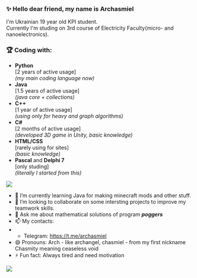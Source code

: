 ### ✨ Hello dear friend, my name is Archasmiel<br /> 
I'm Ukrainian 19 year old KPI student.<br /> 
Currently I'm studing on 3rd course of Electricity Faculty(micro- and nanoelectronics).  


### 🏆 Coding with:
- **Python**<br /> 
[2 years of active usage]<br /> 
*(my main coding language now)*
- **Java**<br /> 
[1.5 years of active usage]<br /> 
*(java core + collections)*
- **C++**<br /> 
[1 year of active usage]<br /> 
*(using only for heavy and graph algorithms)*
- **C#**<br /> 
[2 months of active usage]<br /> 
*(developed 3D game in Unity, basic knowledge)*
- **HTML/CSS**<br /> 
[rarely using for sites]<br /> 
*(basic knowledge)*
- **Pascal** and **Delphi 7**<br /> 
[only studing]<br /> 
*(literally I started from this)*


<a href="https://github.com/Chasmity">
  <img align="center"  src="https://github-readme-stats.vercel.app/api?username=Chasmity&theme=github_dark&bg_color=0d1117&show_icons=true&text_color=d4d4d4&hide_border=true&icon_color=8b949e&title_color=58a6ff" />
</a>

<!-- **KariSpace/KariSpace** is a ✨ _special_ ✨ repository because its `README.md` (this file) appears on your GitHub profile. Here are some ideas to get you started: -->
<!--- - 🔭  I’m currently working on https://github.com/KariSpace/dark-chome-extension -->
- 🌱 I’m currently learning Java for making minecraft mods and other stuff.
- 👯 I’m looking to collaborate on some intersting projects to improve my teamwork skills. <!-- - 🤔 I’m looking for help with ... -->
- 💬 Ask me about mathematical solutions of program ***poggers*** 
- 📫 My contacts: 
- - Telegram: https://t.me/archasmiel
- 😄  Pronouns: Arch - like archangel, chasmiel - from my first nickname Chasmity meaning ceaseless void
- ⚡  Fun fact: Always tired and need motivation



<a href="https://github.com/Chasmity">
  <img align="center" src="https://github-readme-stats.vercel.app/api/top-langs/?username=Chasmity&theme=tokyonight&show_icons=true&hide_border=true&icon_color=909198&title_color=58a6ff&text_color=d4d4d4&bg_color=0d1117&layout=compact&hide=css" />
</a>



